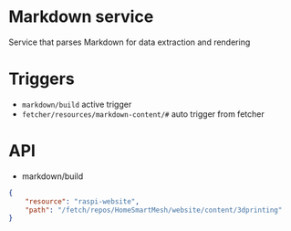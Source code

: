 # Markdown service
Service that parses Markdown for data extraction and rendering

# Triggers
* `markdown/build` active trigger
* `fetcher/resources/markdown-content/#` auto trigger from fetcher

# API
* markdown/build
```json
{
    "resource": "raspi-website",
    "path": "/fetch/repos/HomeSmartMesh/website/content/3dprinting"
}
```
